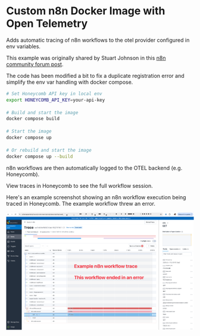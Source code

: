 # Custom n8n Docker Image with Open Telemetry

Adds automatic tracing of n8n workflows to the otel provider configured in env variables.

This example was originally shared by Stuart Johnson in this
[n8n community forum post](https://community.n8n.io/t/n8n-successfully-instrumented-with-opentelemetry/78468).

The code has been modified a bit to fix a duplicate registration error and
simplify the env var handling with docker compose.

```bash
# Set Honeycomb API key in local env
export HONEYCOMB_API_KEY=your-api-key

# Build and start the image
docker compose build

# Start the image
docker compose up

# Or rebuild and start the image
docker compose up --build
```

n8n workflows are then automatically logged to the OTEL backend (e.g. Honeycomb).

View traces in Honeycomb to see the full workflow session.

Here's an example screenshot showing an n8n workflow execution
being traced in Honeycomb. The example workflow threw an error.

![n8n workflow with OpenTelemetry tracing in Honeycomb](../../../../docs/assets/screenshot_otel-n8n-trace1.png)
